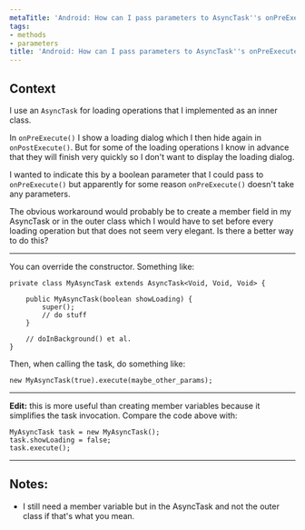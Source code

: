 ```yaml
---
metaTitle: 'Android: How can I pass parameters to AsyncTask''s onPreExecute()'
tags:
- methods
- parameters
title: 'Android: How can I pass parameters to AsyncTask''s onPreExecute()'
---
```


## Context

I use an `AsyncTask` for loading operations that I implemented as an inner class. 


In `onPreExecute()` I show a loading dialog which I then hide again in `onPostExecute()`. But for some of the loading operations I know in advance that they will finish very quickly so I don't want to display the loading dialog. 


I wanted to indicate this by a boolean parameter that I could pass to `onPreExecute()` but apparently for some reason `onPreExecute()` doesn't take any parameters.


The obvious workaround would probably be to create a member field in my AsyncTask or in the outer class which I would have to set before every loading operation but that does not seem very elegant. Is there a better way to do this?



---

You can override the constructor. Something like:



```
private class MyAsyncTask extends AsyncTask<Void, Void, Void> {

    public MyAsyncTask(boolean showLoading) {
        super();
        // do stuff
    }

    // doInBackground() et al.
}

```

Then, when calling the task, do something like:



```
new MyAsyncTask(true).execute(maybe_other_params);

```



---


**Edit:** this is more useful than creating member variables because it simplifies the task invocation. Compare the code above with:



```
MyAsyncTask task = new MyAsyncTask();
task.showLoading = false;
task.execute();

```


---

## Notes:

- I still need a member variable but in the AsyncTask and not the outer class if that's what you mean.


